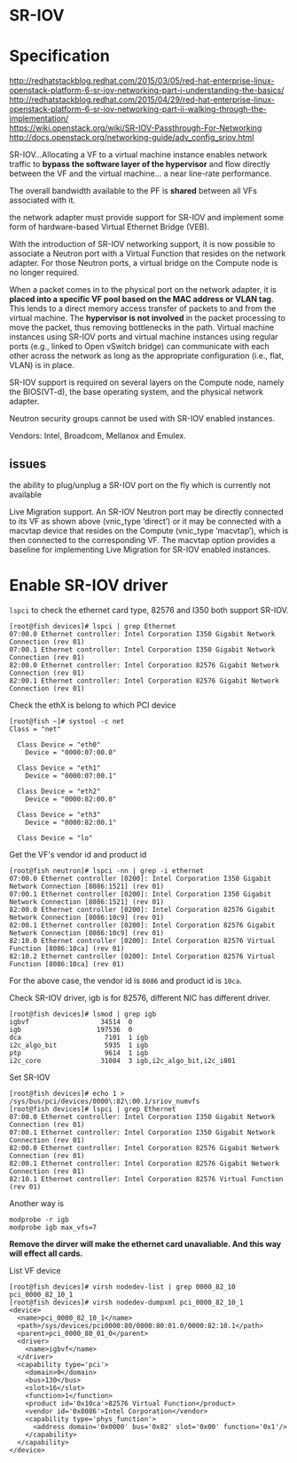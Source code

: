 SR-IOV
========================
# Specification
http://redhatstackblog.redhat.com/2015/03/05/red-hat-enterprise-linux-openstack-platform-6-sr-iov-networking-part-i-understanding-the-basics/  
http://redhatstackblog.redhat.com/2015/04/29/red-hat-enterprise-linux-openstack-platform-6-sr-iov-networking-part-ii-walking-through-the-implementation/  
https://wiki.openstack.org/wiki/SR-IOV-Passthrough-For-Networking  
http://docs.openstack.org/networking-guide/adv_config_sriov.html  

SR-IOV...Allocating a VF to a virtual machine instance enables network traffic to **bypass the software layer of the hypervisor** and flow directly between the VF and the virtual machine... a near line-rate performance.

The overall bandwidth available to the PF is **shared** between all VFs associated with it.

the network adapter must provide support for SR-IOV and implement some form of hardware-based Virtual Ethernet Bridge (VEB). 

With the introduction of SR-IOV networking support, it is now possible to associate a Neutron port with a Virtual Function that resides on the network adapter. For those Neutron ports, a virtual bridge on the Compute node is no longer required.

When a packet comes in to the physical port on the network adapter, it is **placed into a specific VF pool based on the MAC address or VLAN tag**. This lends to a direct memory access transfer of packets to and from the virtual machine. The **hypervisor is not involved** in the packet processing to move the packet, thus removing bottlenecks in the path. Virtual machine instances using SR-IOV ports and virtual machine instances using regular ports (e.g., linked to Open vSwitch bridge) can communicate with each other across the network as long as the appropriate configuration (i.e., flat, VLAN) is in place.

SR-IOV support is required on several layers on the Compute node, namely the BIOS(VT-d), the base operating system, and the physical network adapter.

Neutron security groups cannot be used with SR-IOV enabled instances.

Vendors: Intel, Broadcom, Mellanox and Emulex.

## issues
the ability to plug/unplug a SR-IOV port on the fly which is currently not available

Live Migration support. An SR-IOV Neutron port may be directly connected to its VF as shown above (vnic_type ‘direct’) or it may be connected with a macvtap device that resides on the Compute (vnic_type ‘macvtap’), which is then connected to the corresponding VF. The macvtap option provides a baseline for implementing Live Migration for SR-IOV enabled instances. 

# Enable SR-IOV driver
`lspci` to check the ethernet card type, 82576 and I350 both support SR-IOV.
```
[root@fish devices]# lspci | grep Ethernet
07:00.0 Ethernet controller: Intel Corporation I350 Gigabit Network Connection (rev 01)
07:00.1 Ethernet controller: Intel Corporation I350 Gigabit Network Connection (rev 01)
82:00.0 Ethernet controller: Intel Corporation 82576 Gigabit Network Connection (rev 01)
82:00.1 Ethernet controller: Intel Corporation 82576 Gigabit Network Connection (rev 01)
```

Check the ethX is belong to which PCI device
```
[root@fish ~]# systool -c net
Class = "net"

  Class Device = "eth0"
    Device = "0000:07:00.0"

  Class Device = "eth1"
    Device = "0000:07:00.1"

  Class Device = "eth2"
    Device = "0000:82:00.0"

  Class Device = "eth3"
    Device = "0000:82:00.1"

  Class Device = "lo"

```

Get the VF's vendor id and product id 
```
[root@fish neutron]# lspci -nn | grep -i ethernet
07:00.0 Ethernet controller [0200]: Intel Corporation I350 Gigabit Network Connection [8086:1521] (rev 01)
07:00.1 Ethernet controller [0200]: Intel Corporation I350 Gigabit Network Connection [8086:1521] (rev 01)
82:00.0 Ethernet controller [0200]: Intel Corporation 82576 Gigabit Network Connection [8086:10c9] (rev 01)
82:00.1 Ethernet controller [0200]: Intel Corporation 82576 Gigabit Network Connection [8086:10c9] (rev 01)
82:10.0 Ethernet controller [0200]: Intel Corporation 82576 Virtual Function [8086:10ca] (rev 01)
82:10.2 Ethernet controller [0200]: Intel Corporation 82576 Virtual Function [8086:10ca] (rev 01)
```
For the above case, the vendor id is `8086` and product id is `10ca`.


Check SR-IOV driver, igb is for 82576, different NIC has different driver.
```
[root@fish devices]# lsmod | grep igb
igbvf                  34514  0 
igb                   197536  0 
dca                     7101  1 igb
i2c_algo_bit            5935  1 igb
ptp                     9614  1 igb
i2c_core               31084  3 igb,i2c_algo_bit,i2c_i801
```

Set SR-IOV
```
[root@fish devices]# echo 1 > /sys/bus/pci/devices/0000\:82\:00.1/sriov_numvfs 
[root@fish devices]# lspci | grep Ethernet
07:00.0 Ethernet controller: Intel Corporation I350 Gigabit Network Connection (rev 01)
07:00.1 Ethernet controller: Intel Corporation I350 Gigabit Network Connection (rev 01)
82:00.0 Ethernet controller: Intel Corporation 82576 Gigabit Network Connection (rev 01)
82:00.1 Ethernet controller: Intel Corporation 82576 Gigabit Network Connection (rev 01)
82:10.1 Ethernet controller: Intel Corporation 82576 Virtual Function (rev 01)
```

Another way is 
```
modprobe -r igb
modprobe igb max_vfs=7
```
**Remove the dirver will make the ethernet card unavaliable. And this way will effect all cards.**

List VF device
```
[root@fish devices]# virsh nodedev-list | grep 0000_82_10  
pci_0000_82_10_1
[root@fish devices]# virsh nodedev-dumpxml pci_0000_82_10_1
<device>
  <name>pci_0000_82_10_1</name>
  <path>/sys/devices/pci0000:80/0000:80:01.0/0000:82:10.1</path>
  <parent>pci_0000_80_01_0</parent>
  <driver>
    <name>igbvf</name>
  </driver>
  <capability type='pci'>
    <domain>0</domain>
    <bus>130</bus>
    <slot>16</slot>
    <function>1</function>
    <product id='0x10ca'>82576 Virtual Function</product>
    <vendor id='0x8086'>Intel Corporation</vendor>
    <capability type='phys_function'>
      <address domain='0x0000' bus='0x82' slot='0x00' function='0x1'/>
    </capability>
  </capability>
</device>
```


